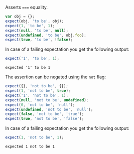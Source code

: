 Asserts `===` equality.

<!-- evaluate -->
```javascript
var obj = {};
expect(obj, 'to be', obj);
expect(1, 'to be', 1);
expect(null, 'to be', null);
expect(undefined, 'to be', obj.foo);
expect(true, 'to be', !false);
```
<!-- /evaluate -->

In case of a failing expectation you get the following output:

<!-- evaluate -->
```javascript
expect('1', 'to be', 1);
```

```
expected '1' to be 1
```
<!-- /evaluate -->

The assertion can be negated using the `not` flag:

<!-- evaluate -->
```javascript
expect({}, 'not to be', {});
expect(1, 'not to be', true);
expect('1', 'not to be', 1);
expect(null, 'not to be', undefined);
expect(0, 'not to be', 'null');
expect(undefined, 'not to be', 'null');
expect(false, 'not to be', 'true');
expect(true, 'not to be', 'false');
```
<!-- /evaluate -->

In case of a failing expectation you get the following output:

<!-- evaluate -->
```javascript
expect(1, 'not to be', 1);
```

```
expected 1 not to be 1
```
<!-- /evaluate -->
